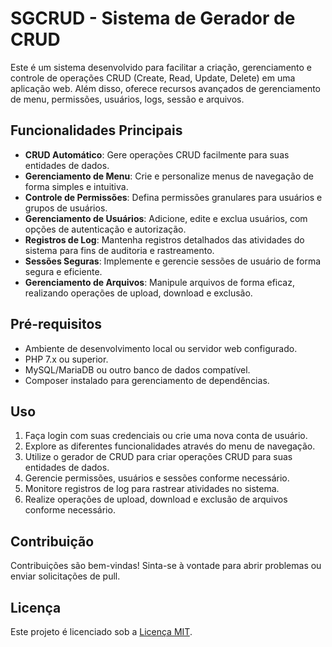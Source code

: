 # SGCRUD - Sistema de Gerador de CRUD

Este é um sistema desenvolvido para facilitar a criação, gerenciamento e controle de operações CRUD (Create, Read, Update, Delete) em uma aplicação web. Além disso, oferece recursos avançados de gerenciamento de menu, permissões, usuários, logs, sessão e arquivos.

## Funcionalidades Principais

- **CRUD Automático**: Gere operações CRUD facilmente para suas entidades de dados.
- **Gerenciamento de Menu**: Crie e personalize menus de navegação de forma simples e intuitiva.
- **Controle de Permissões**: Defina permissões granulares para usuários e grupos de usuários.
- **Gerenciamento de Usuários**: Adicione, edite e exclua usuários, com opções de autenticação e autorização.
- **Registros de Log**: Mantenha registros detalhados das atividades do sistema para fins de auditoria e rastreamento.
- **Sessões Seguras**: Implemente e gerencie sessões de usuário de forma segura e eficiente.
- **Gerenciamento de Arquivos**: Manipule arquivos de forma eficaz, realizando operações de upload, download e exclusão.

## Pré-requisitos

- Ambiente de desenvolvimento local ou servidor web configurado.
- PHP 7.x ou superior.
- MySQL/MariaDB ou outro banco de dados compatível.
- Composer instalado para gerenciamento de dependências.

## Uso

1. Faça login com suas credenciais ou crie uma nova conta de usuário.
2. Explore as diferentes funcionalidades através do menu de navegação.
3. Utilize o gerador de CRUD para criar operações CRUD para suas entidades de dados.
4. Gerencie permissões, usuários e sessões conforme necessário.
5. Monitore registros de log para rastrear atividades no sistema.
6. Realize operações de upload, download e exclusão de arquivos conforme necessário.

## Contribuição

Contribuições são bem-vindas! Sinta-se à vontade para abrir problemas ou enviar solicitações de pull.

## Licença

Este projeto é licenciado sob a [Licença MIT](LICENSE).
